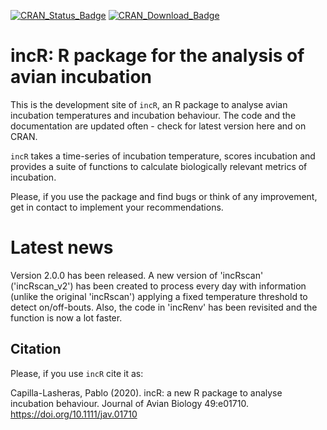 [![CRAN_Status_Badge](https://www.r-pkg.org/badges/version/incR)](http://cran.r-project.org/package=incR)
[![CRAN_Download_Badge](http://cranlogs.r-pkg.org/badges/grand-total/incR)](http://cran.r-project.org/package=incR)


# incR: R package for the analysis of avian incubation

This is the development site of `incR`, an R package to analyse avian incubation temperatures and
incubation behaviour. 
The code and the documentation are updated often - check for latest version here and on CRAN.

`incR` takes a time-series of incubation temperature, scores incubation and provides
a suite of functions to calculate biologically relevant metrics of incubation.

Please, if you use the package and find bugs or think of any improvement, get in 
contact to implement your recommendations. 

# Latest news

Version 2.0.0 has been released. A new version of 'incRscan' ('incRscan_v2') has been created to process every day with information 
(unlike the original 'incRscan') applying a fixed temperature threshold to detect on/off-bouts. Also, the code in
'incRenv' has been revisited and the function is now a lot faster.


## Citation
Please, if you use `incR` cite it as:

Capilla-Lasheras, Pablo (2020). incR: a new R package to analyse incubation behaviour. 
Journal of Avian Biology 49:e01710. https://doi.org/10.1111/jav.01710